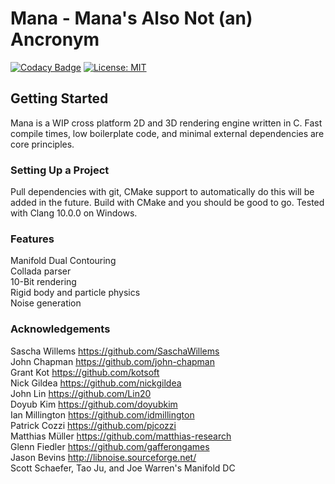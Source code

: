 # Mana - Mana's Also Not (an) Ancronym

[![Codacy Badge](https://app.codacy.com/project/badge/Grade/b6e4007271734b0c9c40028dcbd44e18)](https://www.codacy.com/gh/nickbedner/mana/dashboard?utm_source=github.com&amp;utm_medium=referral&amp;utm_content=nickbedner/mana&amp;utm_campaign=Badge_Grade)
[![License: MIT](https://img.shields.io/badge/License-MIT-yellow.svg)](https://opensource.org/licenses/MIT)

## Getting Started

Mana is a WIP cross platform 2D and 3D rendering engine written in C. Fast compile times, low boilerplate code, and minimal external dependencies are core principles.<br/>

### Setting Up a Project

Pull dependencies with git, CMake support to automatically do this will be added in the future. Build with CMake and you should be good to go. Tested with Clang 10.0.0 on Windows.<br/>

### Features

Manifold Dual Contouring<br/>
Collada parser<br/>
10-Bit rendering<br/>
Rigid body and particle physics<br/>
Noise generation<br/>

### Acknowledgements

Sascha Willems https://github.com/SaschaWillems<br/>
John Chapman https://github.com/john-chapman<br/>
Grant Kot https://github.com/kotsoft<br/>
Nick Gildea https://github.com/nickgildea<br/>
John Lin https://github.com/Lin20<br/>
Doyub Kim https://github.com/doyubkim<br/>
Ian Millington https://github.com/idmillington<br/>
Patrick Cozzi https://github.com/pjcozzi<br/>
Matthias Müller https://github.com/matthias-research<br/>
Glenn Fiedler https://github.com/gafferongames<br/>
Jason Bevins http://libnoise.sourceforge.net/<br/>
Scott Schaefer, Tao Ju, and Joe Warren's Manifold DC<br/>
